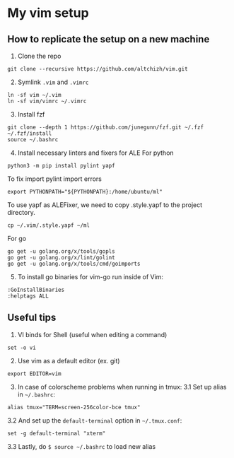 # My vim setup
## How to replicate the setup on a new machine
1. Clone the repo
```
git clone --recursive https://github.com/altchizh/vim.git
```
2. Symlink `.vim` and `.vimrc`
```
ln -sf vim ~/.vim
ln -sf vim/vimrc ~/.vimrc
```
3. Install fzf
```
git clone --depth 1 https://github.com/junegunn/fzf.git ~/.fzf
~/.fzf/install
source ~/.bashrc
```
4. Install necessary linters and fixers for ALE
For python
```
python3 -m pip install pylint yapf
```
To fix import pylint import errors
```
export PYTHONPATH="${PYTHONPATH}:/home/ubuntu/ml" 
```
To use yapf as ALEFixer, we need to copy .style.yapf to the project directory.
```
cp ~/.vim/.style.yapf ~/ml
```
For go
```
go get -u golang.org/x/tools/gopls
go get -u golang.org/x/lint/golint
go get -u golang.org/x/tools/cmd/goimports
```
5. To install go binaries for vim-go run inside of Vim:
```
:GoInstallBinaries
:helptags ALL
```
## Useful tips
1. VI binds for Shell (useful when editing a command)
```
set -o vi
```
2. Use vim as a default editor (ex. git)
```
export EDITOR=vim
```
3. In case of colorscheme problems when running in tmux:
3.1 Set up alias in `~/.bashrc`:
```
alias tmux="TERM=screen-256color-bce tmux"
```
3.2 And set up the `default-terminal` option in `~/.tmux.conf`:
```
set -g default-terminal "xterm"
```
3.3 Lastly, do `$ source ~/.bashrc` to load new alias

